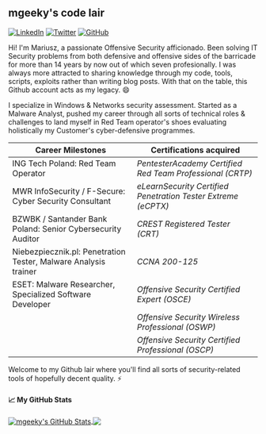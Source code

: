 <!--
**mgeeky/mgeeky** is a ✨ _special_ ✨ repository because its `README.md` (this file) appears on your GitHub profile.

Here are some ideas to get you started:

- 🔭 I’m currently working on ...
- 🌱 I’m currently learning ...
- 👯 I’m looking to collaborate on ...
- 🤔 I’m looking for help with ...
- 💬 Ask me about ...
- 📫 How to reach me: ...
- 😄 Pronouns: ...
- ⚡ Fun fact: ...
-->

## mgeeky's code lair

<a href="https://www.linkedin.com/in/mariuszban/" target="_blank"><img src="https://img.shields.io/badge/LinkedIn-%230077B5.svg?&style=flat-square&logo=linkedin&logoColor=white" alt="LinkedIn"></a>
<a href="https://twitter.com/mariuszbit" target="_blank"><img src="https://img.shields.io/badge/-Twitter-1ca0f1?style=flat-square&labelColor=1ca0f1&logo=twitter&logoColor=white" alt="Twitter"></a>
<a href="https://github.com/mgeeky" target="_blank"><img src="https://img.shields.io/badge/-GitHub-181717?style=flat-square&logo=github" alt="GitHub"></a>

Hi! I'm Mariusz, a passionate Offensive Security afficionado. Been solving IT Security problems from both defensive and offensive sides of the barricade for more than 14 years by now out of which seven profesionally. I was always more attracted to sharing knowledge through my code, tools, scripts, exploits rather than writing blog posts. With that on the table, this Github account acts as my legacy. 😄

I specialize in Windows & Networks security assessment. Started as a Malware Analyst, pushed my career through all sorts of technical roles & challenges to land myself in Red Team operator's shoes evaluating holistically my Customer's cyber-defensive programmes. 

| Career Milestones                                               | Certifications acquired                                       |
|-----------------------------------------------------------------|---------------------------------------------------------------|
| ING Tech Poland: Red Team Operator                              | _PentesterAcademy Certified Red Team Professional (CRTP)_     |
| MWR InfoSecurity / F-Secure: Cyber Security Consultant          | _eLearnSecurity Certified Penetration Tester Extreme (eCPTX)_ |
| BZWBK / Santander Bank Poland: Senior Cybersecurity Auditor     | _CREST Registered Tester (CRT)_                               |
| Niebezpiecznik.pl: Penetration Tester, Malware Analysis trainer | _CCNA 200-125_                                                |
| ESET: Malware Researcher, Specialized Software Developer        | _Offensive Security Certified Expert (OSCE)_                  |
|                                                                 | _Offensive Security Wireless Professional (OSWP)_             |
|                                                                 | _Offensive Security Certified Professional (OSCP)_            |

Welcome to my Github lair where you'll find all sorts of security-related tools of hopefully decent quality. ⚡

#### &#x1f4c8; My GitHub Stats

<a href="https://binary-offensive.com">
  <img align="center" src="https://github-readme-stats.vercel.app/api?username=mgeeky&show_icons=true&line_height=33&count_private=true&theme=vue-dark" alt="mgeeky's GitHub Stats" />
</a>

<a href="https://binary-offensive.com">
  <img align="center" src="https://github-readme-stats.vercel.app/api/top-langs/?username=mgeeky&&hide=cmake&langs_count=5&line_height=35&theme=vue-dark" />
</a>
